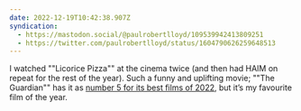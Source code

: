 ```yaml
---
date: 2022-12-19T10:42:38.907Z
syndication:
  - https://mastodon.social/@paulrobertlloyd/109539942413809251
  - https://twitter.com/paulrobertlloyd/status/1604790626259648513
---
```


I watched ""Licorice Pizza"" at the cinema twice (and then had HAIM on repeat for the rest of the year). Such a funny and uplifting movie; ""The Guardian"" has it as [number 5 for its best films of 2022](https://www.theguardian.com/film/2022/dec/19/best-films-of-2022-in-the-uk-no-5-licorice-pizza), but it’s my favourite film of the year.
